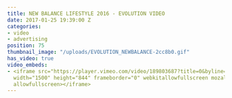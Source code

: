 ```yaml
---
title: NEW BALANCE LIFESTYLE 2016 - EVOLUTION VIDEO
date: 2017-01-25 19:39:00 Z
categories:
- video
- advertising
position: 75
thumbnail_image: "/uploads/EVOLUTION_NEWBALANCE-2cc8b0.gif"
has_video: true
video_embeds:
- <iframe src="https://player.vimeo.com/video/189803687?title=0&byline=0&portrait=0"
  width="1500" height="844" frameborder="0" webkitallowfullscreen mozallowfullscreen
  allowfullscreen></iframe>
---
```


